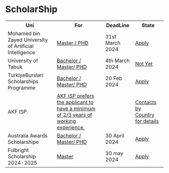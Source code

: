 # ScholarShip
<table>
  <tr>
    <th>Uni</th>
    <th>For</th>
    <th>DeadLine</th>
        <th>State</th>
  </tr>
  <tr>
    <td>Mohamed bin Zayed University of Artificial Intelligence</td>
    <td><a href = "https://mbzuai.ac.ae/">Master / PHD</a></td>
    <td>31st March 2024</td>
    <td><a href = "https://crmweb-100902.campusnexus.cloud/OnlineApplication">Apply<a/></td>
  </tr>
  <tr>
    <td>University of Tabuk</td>
    <td><a href = "https://www.ut.edu.sa/ar/Pages/default.aspx">Bachelor / Master/ PHD</a></td>
    <td> 4th March 2024</td>
    <td><a href = "https://myut.ut.edu.sa/ut/ui/guest/application_online/index/typeApplicationOnlineIndex.faces">Not Yet<a/></td>
  </tr>
  <tr>
    <td> TurkiyeBurslari Scholarships Programme</td>
    <td><a href = "https://tbbs.turkiyeburslari.gov.tr/">Bachelor / Master/ PHD</a></td>
    <td> 20 Feb 2024</td>
    <td><a href = "https://tbbs.turkiyeburslari.gov.tr/">Apply<a/></td>
  </tr>
  <tr>
    <td>AKF ISP.</td>
    <td><a href = "https://the.akdn/en/what-we-do/developing-human-capacity/education/international-scholarships">AKF ISP prefers the applicant to have a minimum of 2/3 years of working experience.</a></td>
    <td></td>
    <td><a href = "https://myut.ut.edu.sa/ut/ui/guest/application_online/index/typeApplicationOnlineIndex.faces">Contacts by Country for details <a/></td>
  </tr>
  <tr>
    <td> Australia Awards Scholarshipe </td>
    <td><a href = "https://oasis.dfat.gov.au/">Bachelor / Master/ PHD</a></td>
    <td> 30 April 2024</td>
    <td><a href = "https://oasis.dfat.gov.au/">Apply<a/></td>
  </tr>
<tr>
    <td> Fulbright Scholarship 2024-2025 </td>
    <td><a href = "https://apply.iie.org/account/login?r=https%3a%2f%2fapply.iie.org%2fapply%2ffrm%3ff832852e-ae54-4fa4-9e14-27101142852f&cookie=1" > Master</a></td>
    <td> 30 may 2024</td>
    <td><a href = "https://apply.iie.org/account/login?r=https%3a%2f%2fapply.iie.org%2fapply%2ffrm%3ff832852e-ae54-4fa4-9e14-27101142852f&cookie=1">Apply<a/></td>
  </tr>
</table>

